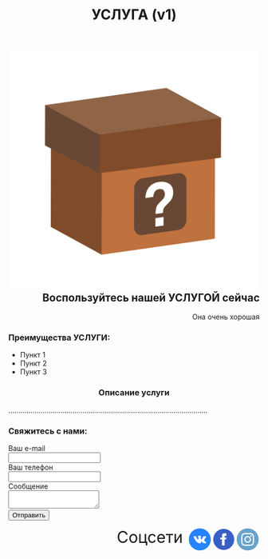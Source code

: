 <header>
  <h1>
    УСЛУГА (v1)
  </h1>
</header>

<main style="text-align:right">
  <img src="box-2864328_1280.png" style="width:500px;float:left" alt="Символическое изображение УСЛУГИ"/>
  <h2>
    Воспользуйтесь нашей УСЛУГОЙ сейчас
  </h2>
  <p>
    Она очень хорошая
  </p>
</main>

<article>
  <h3>Преимущества УСЛУГИ:</h3>
  <ul>
    <li>
      Пункт 1
    </li>
    <li>
      Пункт 2
    </li>
    <li>
      Пункт 3
    </li>
  </ul>
</article>

<article>
  <h3 style="text-align:center">
    Описание услуги
  </h3>
    <p>
      ...................................................................................................
    </p>
</article>

<form>
  <h3>
    Свяжитесь с нами:
  </h3>
  Ваш e-mail <br>
  <input align="center">
  <br> Ваш телефон <br>
  <input align="center">
  <br> Сообщение <br>
  <textarea></textarea>
  <br>
  <button>
   Отправить
  </button>
</form>

<footer>
  <p style="text-align:right">
    <span style="font-size:32px;margin-right:10px">Соцсети</span>
    <a href="https://www.instagram.com/thispagedoesnotexist">
      <img src="iconmonstr-instagram-14-96.png" style="width:48px;float:right" alt="Наша страница Instagram"/>
    </a>
    <a href="https://www.facebook.com/thispagedoesnotexist">
      <img src="iconmonstr-facebook-4-96.png" style="width:48px;float:right" alt="Наша страница Facebook"/>
    </a>
    <a href="https://vk.com/thispagedoesnotexist">
      <img src="iconmonstr-vk-4-96.png" style="width:48px;float:right" alt="Наша страница Вконтакте"/>
    </a>
  </p>
</footer>
